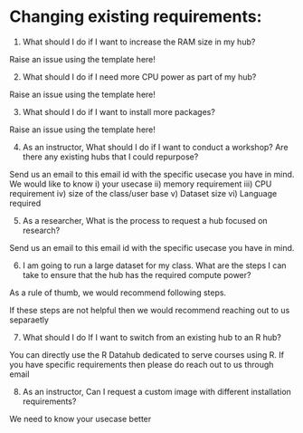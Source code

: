 # Changing existing requirements:

1. What should I do if I want to increase the RAM size in my hub?

Raise an issue using the template here!

2. What should I do if I need more CPU power as part of my hub?

Raise an issue using the template here!

3. What should I do if I want to install more packages? 

Raise an issue using the template here!

4. As an instructor, What should I do if I want to conduct a workshop? Are there any existing hubs that I could repurpose?

Send us an email to this email id with the specific usecase you have in mind. 
We would like to know i) your usecase ii) memory requirement iii) CPU requirement iv) size of the class/user base v) Dataset size vi) Language required

5. As a researcher, What is the process to request a hub focused on research?

Send us an email to this email id with the specific usecase you have in mind. 

6. I am going to run a large dataset for my class. What are the steps I can take to ensure that the hub has the required compute power?

As a rule of thumb, we would recommend following steps.


If these steps are not helpful then we would recommend reaching out to us separaetly

7. What should I do If I want to switch from an existing hub to an R hub?

You can directly use the R Datahub dedicated to serve courses using R. If you have specific requirements then please do reach out to us through email

8. As an instructor, Can I request a custom image with different installation requirements?

We need to know your usecase better